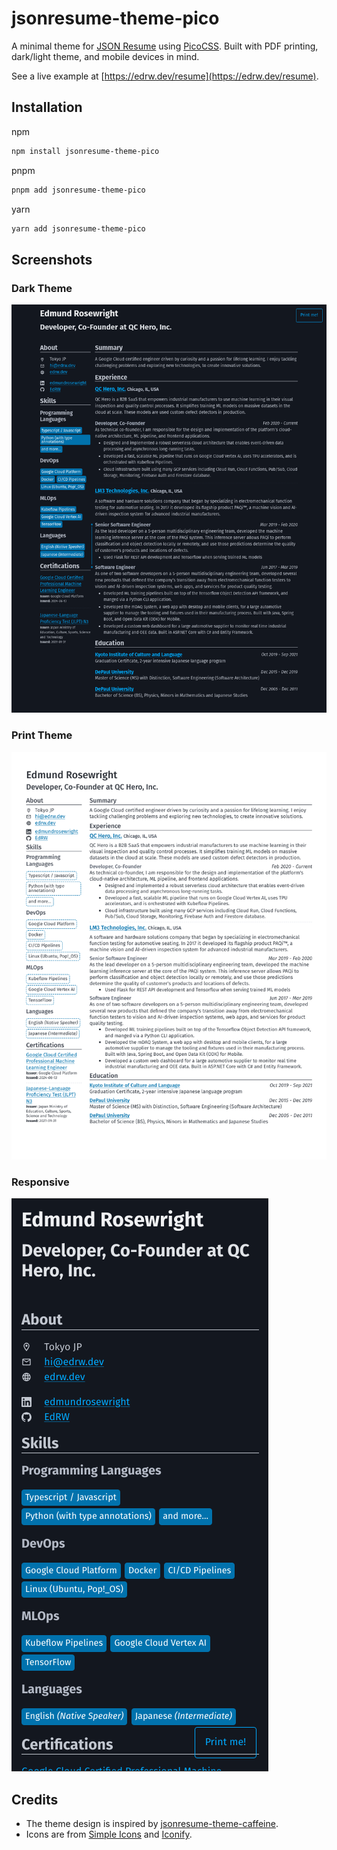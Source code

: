# jsonresume-theme-pico

A minimal theme for [JSON Resume](https://jsonresume.org/) using [PicoCSS](https://picocss.com/). Built with PDF printing, dark/light theme, and mobile devices in mind.

See a live example at [https://edrw.dev/resume](https://edrw.dev/resume).

## Installation

npm

```bash
npm install jsonresume-theme-pico
```

pnpm

```bash
pnpm add jsonresume-theme-pico
```

yarn

```bash
yarn add jsonresume-theme-pico
```

## Screenshots

### Dark Theme

![dark theme example](examples/desktop-example.png)

### Print Theme

![print theme example](examples/print-example.png)

### Responsive

![responsive example](examples/mobile-example.png)

## Credits

- The theme design is inspired by [jsonresume-theme-caffeine](https://github.com/kelyvin/jsonresume-theme-caffeine).
- Icons are from [Simple Icons](https://simpleicons.org/) and [Iconify](https://iconify.design/).
